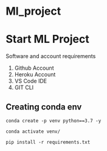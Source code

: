 # Ml_project

# Start ML Project

Software and account requirements

1. Github Account
2. Heroku Account
3. VS Code IDE
4. GIT CLI

## Creating conda env

```
conda create -p venv python==3.7 -y
```

```
conda activate venv/
```

```
pip install -r requirements.txt
```
